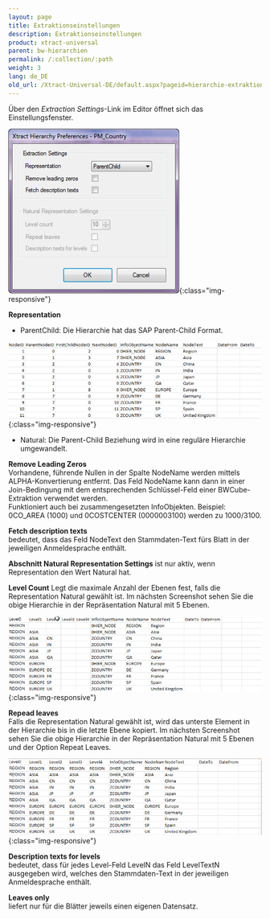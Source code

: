 ```yaml
---
layout: page
title: Extraktionseinstellungen
description: Extraktionseinstellungen
product: xtract-universal
parent: bw-hierarchien
permalink: /:collection/:path
weight: 3
lang: de_DE
old_url: /Xtract-Universal-DE/default.aspx?pageid=hierarchie-extraktionseinstellungen
---
```


Über den *Extraction Settings*-Link im Editor öffnet sich das Einstellungsfenster. 

![Hierarchy-Extraction-Preferences](/img/content/Hierarchy-Extraction-Preferences.png){:class="img-responsive"}

**Representation**

- ParentChild:  Die Hierarchie hat das SAP Parent-Child Format.

![Hierarchies-Parent-Child](/img/content/Hierarchies-Parent-Child.png){:class="img-responsive"}

- Natural: Die Parent-Child Beziehung wird in eine reguläre Hierarchie umgewandelt.

**Remove Leading Zeros**<br>
Vorhandene, führende Nullen in der Spalte NodeName werden mittels ALPHA-Konvertierung entfernt. Das Feld NodeName kann dann in einer Join-Bedingung mit dem entsprechenden Schlüssel-Feld einer BWCube-Extraktion verwendet werden.<br>
Funktioniert auch bei zusammengesetzten InfoObjekten. Beispiel: 0CO_AREA (1000) und 0COSTCENTER (0000003100) werden zu 1000/3100.

**Fetch description texts**<br>
bedeutet, dass das Feld NodeText den Stammdaten-Text fürs Blatt in der jeweiligen Anmeldesprache enthält. 

**Abschnitt Natural Representation Settings**
ist nur aktiv, wenn Representation den Wert Natural hat.

**Level Count**
Legt die maximale Anzahl der Ebenen fest, falls die Representation Natural gewählt ist. Im nächsten Screenshot sehen Sie die obige Hierarchie in der Repräsentation Natural mit 5 Ebenen.

![Hierarchy-Parent-Child-Natural](/img/content/Hierarchy-Parent-Child-Natural.png){:class="img-responsive"}

**Repead leaves**<br>
Falls die Representation Natural gewählt ist, wird das unterste Element in der Hierarchie bis in die letzte Ebene kopiert. Im nächsten Screenshot sehen Sie die obige Hierarchie in der Repräsentation Natural mit 5 Ebenen und der Option Repeat Leaves.

![Hierarchy-Parent-Child-Repeat](/img/content/Hierarchy-Parent-Child-Repeat.png){:class="img-responsive"}

**Description texts for levels**<br>
bedeutet, dass für jedes Level-Feld LevelN das Feld LevelTextN ausgegeben wird, welches den Stammdaten-Text in der jeweiligen Anmeldesprache enthält. 

**Leaves only**<br>
liefert nur für die Blätter jeweils einen eigenen Datensatz.
